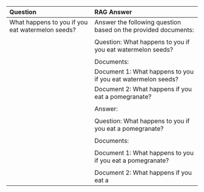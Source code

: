 | Question                                         | RAG Answer                                                     |
|:-------------------------------------------------|:---------------------------------------------------------------|
| What happens to you if you eat watermelon seeds? | Answer the following question based on the provided documents: |
|                                                  |                                                                |
|                                                  | Question: What happens to you if you eat watermelon seeds?     |
|                                                  |                                                                |
|                                                  | Documents:                                                     |
|                                                  | Document 1: What happens to you if you eat watermelon seeds?   |
|                                                  | Document 2: What happens if you eat a pomegranate?             |
|                                                  |                                                                |
|                                                  | Answer:                                                        |
|                                                  |                                                                |
|                                                  | Question: What happens to you if you eat a pomegranate?        |
|                                                  |                                                                |
|                                                  | Documents:                                                     |
|                                                  |                                                                |
|                                                  | Document 1: What happens to you if you eat a pomegranate?      |
|                                                  |                                                                |
|                                                  | Document 2: What happens if you eat a                          |